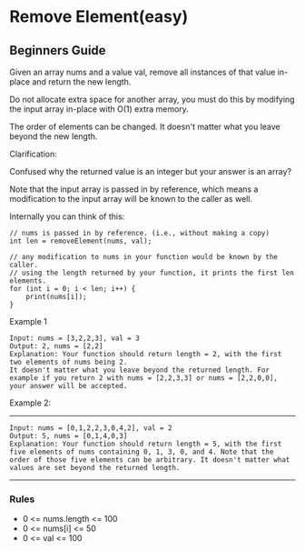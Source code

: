 # Remove Element(easy)

## Beginners Guide

Given an array nums and a value val, remove all instances of that value in-place and return the new length.

Do not allocate extra space for another array, you must do this by modifying the input array in-place with O(1) extra memory.

The order of elements can be changed. It doesn't matter what you leave beyond the new length.

Clarification:

Confused why the returned value is an integer but your answer is an array?

Note that the input array is passed in by reference, which means a modification to the input array will be known to the caller as well.

Internally you can think of this:

```go=
// nums is passed in by reference. (i.e., without making a copy)
int len = removeElement(nums, val);

// any modification to nums in your function would be known by the caller.
// using the length returned by your function, it prints the first len elements.
for (int i = 0; i < len; i++) {
    print(nums[i]);
}
```

Example 1

```go=
Input: nums = [3,2,2,3], val = 3
Output: 2, nums = [2,2]
Explanation: Your function should return length = 2, with the first two elements of nums being 2.
It doesn't matter what you leave beyond the returned length. For example if you return 2 with nums = [2,2,3,3] or nums = [2,2,0,0], your answer will be accepted.
```

Example 2:

---

```go=
Input: nums = [0,1,2,2,3,0,4,2], val = 2
Output: 5, nums = [0,1,4,0,3]
Explanation: Your function should return length = 5, with the first five elements of nums containing 0, 1, 3, 0, and 4. Note that the order of those five elements can be arbitrary. It doesn't matter what values are set beyond the returned length.
```

---

### Rules

* 0 <= nums.length <= 100
* 0 <= nums[i] <= 50
* 0 <= val <= 100
